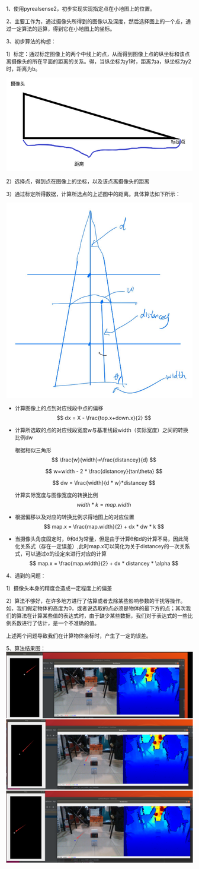 1、使用pyrealsense2，初步实现实现指定点在小地图上的位置。

2、主要工作为，通过摄像头所得到的图像以及深度，然后选择图上的一个点，通过一定算法的运算，得到它在小地图上的坐标。

3、初步算法的构想：

1）标定：通过标定图像上的两个中线上的点，从而得到图像上点的纵坐标和该点离摄像头的所在平面的距离的关系。得，当纵坐标为y1时，距离为a，纵坐标为y2时，距离为b。

![结果图片](../images/camera2map_4.png)

2）选择点，得到点在图像上的坐标，以及该点离摄像头的距离

3）通过标定所得数据，计算所选点的上述图中的距离。具体算法如下所示：

![结果图片](../images/camera2map_3.png)

- 计算图像上的点到对应线段中点的偏移
  $$
  dx = X - \frac{top.x+down.x}{2}
  $$

- 计算所选取的点的对应线段宽度w与基准线段width（实际宽度）之间的转换比例dw

  根据相似三角形
  $$
  \frac{w}{width}=\frac{distancey}{d}
  $$

  $$
  w=width - 2 * \frac{distancey}{tan\theta}
  $$

  $$
  dw = \frac{width}{d * w}*distancey
  $$

  计算实际宽度与图像宽度的转换比例
  $$
  width * k = map.width
  $$

- 根据偏移以及对应的转换比例求得地图上的对应位置
  $$
  map.x = \frac{map.width}{2} + dx * dw * k
  $$

- 当摄像头角度固定时，θ和d为常量，但是由于计算θ和d的计算不易，因此简化关系式（存在一定误差）,此时map.x可以简化为关于distancey的一次关系式，可以通过α的设定来进行对应的计算
  $$
  map.x = \frac{map.width}{2} + dx * distancey * \alpha
  $$

4、遇到的问题：

1）摄像头本身的精度会造成一定程度上的偏差

2）算法不够好，在许多地方进行了估算或者去除某些影响参数的干扰等操作。如，我们假定物体的高度为0，或者说选取的点必须是物体的最下方的点；其次我们的算法在计算某些值的表达式时，由于缺少某些数据，我们对于表达式的一些比例系数进行了估计，是一个不准确的值。

上述两个问题导致我们在计算物体坐标时，产生了一定的误差。





5、算法结果图：
![结果图片](../images/camera2map_0.png)
![结果图片](../images/camera2map_1.png)
![结果图片](../images/camera2map_2.png)